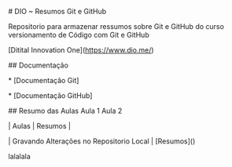 \# DIO ~ Resumos Git e GitHub


Repositorio para armazenar ressumos sobre Git e GitHub do curso versionamento de Código com Git e GitHub

\[Ditital Innovation One](https://www.dio.me/)



\## Documentação

\* \[Documentação Git]

\* \[Documentação GitHub]



\## Resumo das Aulas
Aula 1
Aula 2


| Aulas | Resumos |

| Gravando Alterações no Repositorio Local | \[Resumos]()

lalalala
